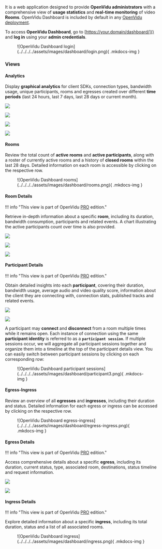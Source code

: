 It is a web application designed to provide **OpenVidu administrators** with a comprehensive view of **usage statistics** and **real-time monitoring** of video **Rooms**. OpenVidu Dashboard is included by default in any [OpenVidu deployment](../../deployment-types.md).

To access **OpenVidu Dashboard**, go to [https://your.domain/dashboard/]() and **log in** using your **admin credentials**.

<figure markdown>
  ![OpenVidu Dashboard login](../../../../assets/images/dashboard/login.png){ .mkdocs-img }
</figure>

### Views

#### Analytics

Display **graphical analytics** for client SDKs, connection types, bandwidth usage, unique participants, rooms and egresses created over different **time periods** (last 24 hours, last 7 days, last 28 days or current month).

<div class="grid-container">

<div class="grid-50"><p><a class="glightbox" href="../../../../../assets/images/dashboard/analytics1.png" data-type="image" data-width="100%" data-height="auto" data-desc-position="bottom"><img src="../../../../../assets/images/dashboard/analytics1.png" loading="lazy"/></a></p></div>

<div class="grid-50"><p><a class="glightbox" href="../../../../../assets/images/dashboard/analytics2.png" data-type="image" data-width="100%" data-height="auto" data-desc-position="bottom"><img src="../../../../../assets/images/dashboard/analytics2.png" loading="lazy"/></a></p></div>

</div>

<div class="grid-container">

<div class="grid-50"><p><a class="glightbox" href="../../../../../assets/images/dashboard/analytics3.png" data-type="image" data-width="100%" data-height="auto" data-desc-position="bottom"><img src="../../../../../assets/images/dashboard/analytics3.png" loading="lazy"/></a></p></div>

<div class="grid-50"><p><a class="glightbox" href="../../../../../assets/images/dashboard/analytics4.png" data-type="image" data-width="100%" data-height="auto" data-desc-position="bottom"><img src="../../../../../assets/images/dashboard/analytics4.png" loading="lazy"/></a></p></div>

</div>

#### Rooms

Review the total count of **active rooms** and **active participants**, along with a roster of currently active rooms and a history of **closed rooms** within the last 28 days. Detailed information on each room is accessible by clicking on the respective row.

<figure markdown>
  ![OpenVidu Dashboard rooms](../../../../assets/images/dashboard/rooms.png){ .mkdocs-img }
</figure>

#### Room Details

!!! info "This view is part of <span>OpenVidu <a href="/pricing/#openvidu-pro"><span class="openvidu-tag openvidu-pro-tag">PRO</span></a></span> edition."

Retrieve in-depth information about a specific **room**, including its duration, bandwidth consumption, participants and related events. A chart illustrating the active participants count over time is also provided.

<div class="grid-container">

<div class="grid-33"><p><a class="glightbox" href="../../../../../assets/images/dashboard/room_active.png" data-type="image" data-width="100%" data-height="auto" data-desc-position="bottom"><img src="../../../../../assets/images/dashboard/room_active.png" loading="lazy"/></a></p></div>

<div class="grid-33"><p><a class="glightbox" href="../../../../../assets/images/dashboard/room1.png" data-type="image" data-width="100%" data-height="auto" data-desc-position="bottom"><img src="../../../../../assets/images/dashboard/room1.png" loading="lazy"/></a></p></div>

<div class="grid-33"><p><a class="glightbox" href="../../../../../assets/images/dashboard/room2.png" data-type="image" data-width="100%" data-height="auto" data-desc-position="bottom"><img src="../../../../../assets/images/dashboard/room2.png" loading="lazy"/></a></p></div>

</div>

#### Participant Details

!!! info "This view is part of <span>OpenVidu <a href="/pricing/#openvidu-pro"><span class="openvidu-tag openvidu-pro-tag">PRO</span></a></span> edition."

Obtain detailed insights into each **participant**, covering their duration, bandwidth usage, average audio and video quality score, information about the client they are connecting with, connection stats, published tracks and related events.

<div class="grid-container">

<div class="grid-50"><p><a class="glightbox" href="../../../../../assets/images/dashboard/participant1.png" data-type="image" data-width="100%" data-height="auto" data-desc-position="bottom"><img src="../../../../../assets/images/dashboard/participant1.png" loading="lazy"/></a></p></div>

<div class="grid-50"><p><a class="glightbox" href="../../../../../assets/images/dashboard/participant2.png" data-type="image" data-width="100%" data-height="auto" data-desc-position="bottom"><img src="../../../../../assets/images/dashboard/participant2.png" loading="lazy"/></a></p></div>

</div>

A participant may **connect** and **disconnect** from a room multiple times while it remains open. Each instance of connection using the same **participant identity** is referred to as a **`participant session`**. If multiple sessions occur, we will aggregate all participant sessions together and organize them into a timeline at the top of the participant details view. You can easily switch between participant sessions by clicking on each corresponding row:

<figure markdown>
  ![OpenVidu Dashboard participant sessions](../../../../assets/images/dashboard/participant3.png){ .mkdocs-img }
</figure>

#### Egress-Ingress

Review an overview of all **egresses** and **ingresses**, including their duration and status. Detailed information for each egress or ingress can be accessed by clicking on the respective row.

<figure markdown>
  ![OpenVidu Dashboard egress-ingress](../../../../assets/images/dashboard/egress-ingress.png){ .mkdocs-img }
</figure>

#### Egress Details

!!! info "This view is part of <span>OpenVidu <a href="/pricing/#openvidu-pro"><span class="openvidu-tag openvidu-pro-tag">PRO</span></a></span> edition."

Access comprehensive details about a specific **egress**, including its duration, current status, type, associated room, destinations, status timeline and request information.

<div class="grid-container">

<div class="grid-50"><p><a class="glightbox" href="../../../../../assets/images/dashboard/egress1.png" data-type="image" data-width="100%" data-height="auto" data-desc-position="bottom"><img src="../../../../../assets/images/dashboard/egress1.png" loading="lazy"/></a></p></div>

<div class="grid-50"><p><a class="glightbox" href="../../../../../assets/images/dashboard/egress2.png" data-type="image" data-width="100%" data-height="auto" data-desc-position="bottom"><img src="../../../../../assets/images/dashboard/egress2.png" loading="lazy"/></a></p></div>

</div>

#### Ingress Details

!!! info "This view is part of <span>OpenVidu <a href="/pricing/#openvidu-pro"><span class="openvidu-tag openvidu-pro-tag">PRO</span></a></span> edition."

Explore detailed information about a specific **ingress**, including its total duration, status and a list of all associated rooms.

<figure markdown>
  ![OpenVidu Dashboard ingress](../../../../assets/images/dashboard/ingress.png){ .mkdocs-img }
</figure>

<script>window.setupGallery()</script>